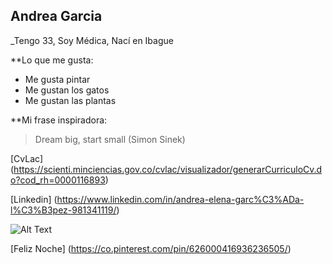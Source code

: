 


## Andrea Garcia

_Tengo 33, Soy Médica, Nací en Ibague

**Lo que me gusta:

* Me gusta pintar
* Me gustan los gatos
* Me gustan las plantas

**Mi frase inspiradora: 

> Dream big, start small (Simon Sinek)

 
 [CvLac] (https://scienti.minciencias.gov.co/cvlac/visualizador/generarCurriculoCv.do?cod_rh=0000116893)
 
 [Linkedin] (https://www.linkedin.com/in/andrea-elena-garc%C3%ADa-l%C3%B3pez-981341119/)
 
 
 ![Alt Text](https://www.landuum.com/historia-y-cultura/el-paisaje-iluminado/)

 
 
 [Feliz Noche] (https://co.pinterest.com/pin/626000416936236505/)
